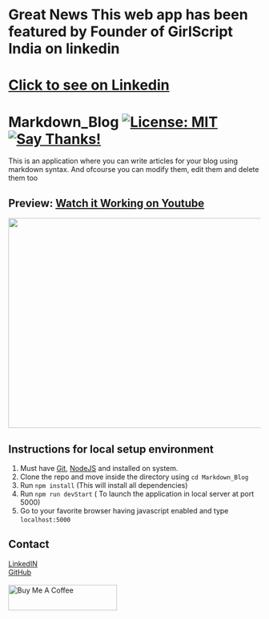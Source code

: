 # Great News This web app has been featured by Founder of GirlScript India on linkedin
# [Click to see on Linkedin](https://www.linkedin.com/posts/anubhamane_blogwriter-software-webapps-activity-6646331780376903681-RO29)
# Markdown_Blog  [![License: MIT](https://img.shields.io/badge/License-MIT-yellow.svg)](https://opensource.org/licenses/MIT) [![Say Thanks!](https://img.shields.io/badge/Say%20Thanks-!-1EAEDB.svg)](https://saythanks.io/to/abir.pal899@gmail.com)
This is an application where you can write articles for your blog using markdown syntax. And ofcourse you can modify them, edit them and delete them too
## Preview: [Watch it Working on Youtube](https://www.youtube.com/watch?v=XX29zqwBylM&feature=youtu.be)
<img height=420 width=720 src="https://raw.githubusercontent.com/imabp/Markdown_Blog/master/screenshots/screenshot.png"/><br>
## Instructions for local setup environment
1. Must have [Git](https://git-scm.com/downloads), [NodeJS](https://nodejs.org/en/download/) and installed on system.
2. Clone the repo and move inside the directory using `cd Markdown_Blog`
3. Run `npm install` (This will install all dependencies)
4. Run `npm run devStart` ( To launch the application in local server at port 5000)
5. Go to your favorite browser having javascript enabled and type `localhost:5000`

## Contact
[LinkedIN](https://www.linkedin.com/in/imabp)<br>
[GitHub](https://www.github.com/imabp)<br><br>
<a href="https://www.buymeacoffee.com/ciyCqvE" target="_blank"><img src="https://cdn.buymeacoffee.com/buttons/default-red.png" alt="Buy Me A Coffee" style="height: 51px !important;width: 217px !important;" ></a>
